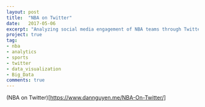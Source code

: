 ```yaml
---
layout: post
title:  "NBA on Twitter"
date:   2017-05-06
excerpt: "Analyzing social media engagement of NBA teams through Twitter Mentions."
project: true
tag:
- nba 
- analytics
- sports
- twitter
- data_visualization
- Big_Data
comments: true
---
```


(NBA on Twitter)[https://www.dannguyen.me/NBA-On-Twitter/]






